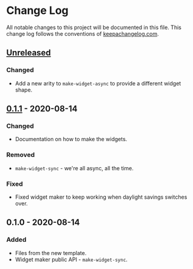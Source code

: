 # Change Log
All notable changes to this project will be documented in this file. This change log follows the conventions of [keepachangelog.com](http://keepachangelog.com/).

## [Unreleased]
### Changed
- Add a new arity to `make-widget-async` to provide a different widget shape.

## [0.1.1] - 2020-08-14
### Changed
- Documentation on how to make the widgets.

### Removed
- `make-widget-sync` - we're all async, all the time.

### Fixed
- Fixed widget maker to keep working when daylight savings switches over.

## 0.1.0 - 2020-08-14
### Added
- Files from the new template.
- Widget maker public API - `make-widget-sync`.

[Unreleased]: https://github.com/your-name/myleinproject/compare/0.1.1...HEAD
[0.1.1]: https://github.com/your-name/myleinproject/compare/0.1.0...0.1.1
